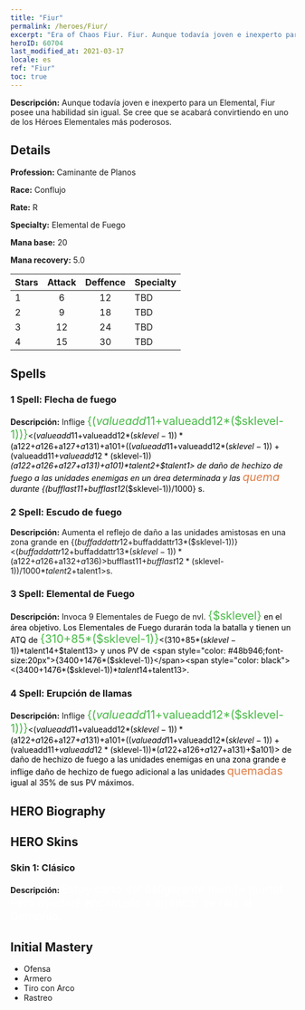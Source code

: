 ```yaml
---
title: "Fiur"
permalink: /heroes/Fiur/
excerpt: "Era of Chaos Fiur. Fiur. Aunque todavía joven e inexperto para un Elemental, Fiur posee una habilidad sin igual. Se cree que se acabará convirtiendo en uno de los Héroes Elementales más poderosos."
heroID: 60704
last_modified_at: 2021-03-17
locale: es
ref: "Fiur"
toc: true
---
```

 **Descripción:** Aunque todavía joven e inexperto para un Elemental, Fiur posee una habilidad sin igual. Se cree que se acabará convirtiendo en uno de los Héroes Elementales más poderosos.
## Details
 **Profession:** Caminante de Planos

 **Race:** Conflujo

 **Rate:** R

 **Specialty:** Elemental de Fuego

 **Mana base:** 20

 **Mana recovery:** 5.0


  | Stars   |     Attack     |    Deffence    |      Specialty     |
  |---------|:---------------:|:---------------:|--------------------|
  |    1    | 6 | 12 | TBD |
  |    2    | 9 | 18 | TBD |
  |    3    | 12 | 24 | TBD |
  |    4    | 15 | 30 | TBD |

## Spells
### 1 Spell: Flecha de fuego
 **Descripción:** Inflige <span style="color: #48b946;font-size:20px">{($valueadd11+$valueadd12*($sklevel-1))}</span><span style="color: black"><($valueadd11+$valueadd12*($sklevel-1))*($a122+$a126+$a127+$a131)+$a101+(($valueadd11+$valueadd12*($sklevel-1))+($valueadd11+$valueadd12*($sklevel-1))*($a122+$a126+$a127+$a131)+$a101)*$talent2+$talent1> de daño de hechizo de fuego a las unidades enemigas en un área determinada y las <span style="color: #e07c44;font-size:20px">quema</span><span style="color: black"> durante {($bufflast11+$bufflast12*($sklevel-1))/1000} s.

### 2 Spell: Escudo de fuego
 **Descripción:** Aumenta el reflejo de daño a las unidades amistosas en una zona grande en {($buffaddattr12+$buffaddattr13*($sklevel-1))}<($buffaddattr12+$buffaddattr13*($sklevel-1))*($a122+$a126+$a132+$a136)>% y les concede inmunidad al daño de hechizo de fuego durante <span style="color: #48b946;font-size:20px">{($bufflast11+$bufflast12*($sklevel-1))/1000}</span><span style="color: black"><($bufflast11+$bufflast12*($sklevel-1))/1000*$talent2+$talent1>s.

### 3 Spell: Elemental de Fuego
 **Descripción:** Invoca 9 Elementales de Fuego de nvl. <span style="color: #48b946;font-size:20px">{$sklevel}</span><span style="color: black"> en el área objetivo. Los Elementales de Fuego durarán toda la batalla y tienen un ATQ de <span style="color: #48b946;font-size:20px">{310+85*($sklevel-1)}</span><span style="color: black"><(310+85*($sklevel-1))*$talent14+$talent13> y unos PV de <span style="color: #48b946;font-size:20px">{3400+1476*($sklevel-1)}</span><span style="color: black"><(3400+1476*($sklevel-1))*$talent14+$talent13>.

### 4 Spell: Erupción de llamas
 **Descripción:** Inflige <span style="color: #48b946;font-size:20px">{($valueadd11+$valueadd12*($sklevel-1))}</span><span style="color: black"><($valueadd11+$valueadd12*($sklevel-1))*($a122+$a126+$a127+$a131)+$a101+(($valueadd11+$valueadd12*($sklevel-1))+($valueadd11+$valueadd12*($sklevel-1))*($a122+$a126+$a127+$a131)+$a101)> de daño de hechizo de fuego a las unidades enemigas en una zona grande e inflige daño de hechizo de fuego adicional a las unidades <span style="color: #e07c44;font-size:20px">quemadas</span><span style="color: black"> igual al 35% de sus PV máximos.


## HERO Biography

## HERO Skins
### Skin 1: **Clásico**

 **Descripción:** <span style="color: #ffffff;font-size:20px">Estoy harto del beligerante mundo mortal. Pero ayudaré encantado a arrancar de raíz al Demonio.</span>



## Initial Mastery
   - Ofensa
   - Armero
   - Tiro con Arco
   - Rastreo

